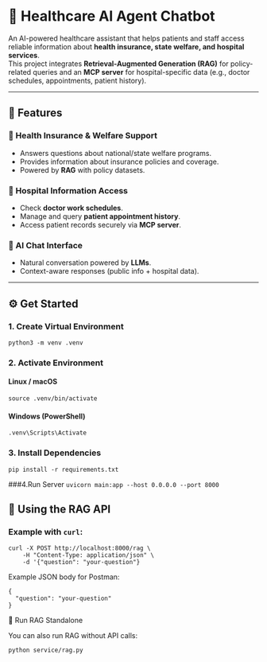 # 🏥 Healthcare AI Agent Chatbot  

An AI-powered healthcare assistant that helps patients and staff access reliable information about **health insurance, state welfare, and hospital services**.  
This project integrates **Retrieval-Augmented Generation (RAG)** for policy-related queries and an **MCP server** for hospital-specific data (e.g., doctor schedules, appointments, patient history).  

---

## 🚀 Features  

### 🔹 Health Insurance & Welfare Support  
- Answers questions about national/state welfare programs.  
- Provides information about insurance policies and coverage.  
- Powered by **RAG** with policy datasets.  

### 🔹 Hospital Information Access  
- Check **doctor work schedules**.  
- Manage and query **patient appointment history**.  
- Access patient records securely via **MCP server**.  

### 🔹 AI Chat Interface  
- Natural conversation powered by **LLMs**.  
- Context-aware responses (public info + hospital data).  

---

## ⚙️ Get Started  

### 1. Create Virtual Environment  

```
python3 -m venv .venv
```


### 2. Activate Environment
#### Linux / macOS
```
source .venv/bin/activate
```

#### Windows (PowerShell)
```
.venv\Scripts\Activate
```

### 3. Install Dependencies
```
pip install -r requirements.txt
```

###4.Run Server
```uvicorn main:app --host 0.0.0.0 --port 8000```

## 📡 Using the RAG API  

### Example with `curl`:  
```
curl -X POST http://localhost:8000/rag \
    -H "Content-Type: application/json" \
    -d '{"question": "your-question"}
```
Example JSON body for Postman:
```
{
  "question": "your-question"
}
```

🧩 Run RAG Standalone

You can also run RAG without API calls:
```
python service/rag.py

```
